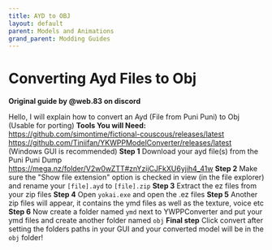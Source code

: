 ```yaml
---
title: AYD to OBJ
layout: default
parent: Models and Animations
grand_parent: Modding Guides
---
```

# Converting Ayd Files to Obj

**Original guide by @web.83 on discord**

Hello, I will explain how to convert an Ayd (File from Puni Puni) to Obj (Usable for porting)
__Tools You will Need:__
https://github.com/simontime/fictional-couscous/releases/latest
https://github.com/Tiniifan/YKWPPModelConverter/releases/latest (Windows GUI is recommended)
__Step 1__
Download your ayd file(s) from the Puni Puni Dump https://mega.nz/folder/V2w0wZTT#znYzijCJFkXU6yjih4_41w
__Step 2__
Make sure the "Show file extension" option is checked in view (in the file explorer) and rename your ``[file].ayd`` to ``[file].zip``
__Step 3__
Extract the ez files from your zip files
__Step 4__
Open ``yokai.exe`` and open the .ez files
__Step 5__
Another zip files will appear, it contains the ymd files as well as the texture, voice etc
__Step 6__
Now create a folder named ``ymd`` next to YWPPConverter and put your ymd files and create another folder named ``obj`` 
__Final step__
Click convert after setting the folders paths in your GUI and your converted model will be in the ``obj`` folder!
